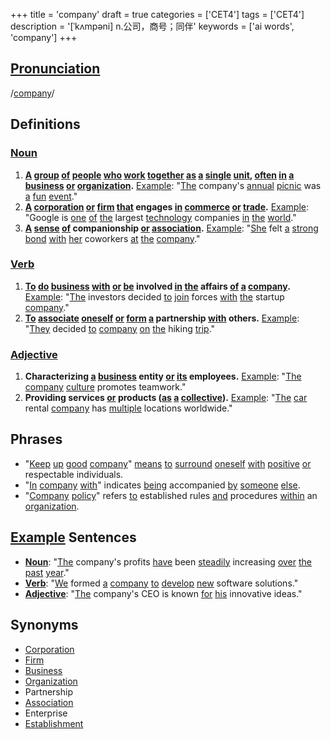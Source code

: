 +++
title = 'company'
draft = true
categories = ['CET4']
tags = ['CET4']
description = '[ˈkʌmpəni] n.公司，商号；同伴'
keywords = ['ai words', 'company']
+++

## [Pronunciation](/post/pronunciation/)
/[company](/post/company/)/

## Definitions
### [Noun](/post/noun/)
1. **[A](/post/a/) [group](/post/group/) [of](/post/of/) [people](/post/people/) [who](/post/who/) [work](/post/work/) [together](/post/together/) [as](/post/as/) [a](/post/a/) [single](/post/single/) [unit](/post/unit/), [often](/post/often/) [in](/post/in/) [a](/post/a/) [business](/post/business/) [or](/post/or/) [organization](/post/organization/).** [Example](/post/example/): "[The](/post/the/) company's [annual](/post/annual/) [picnic](/post/picnic/) was [a](/post/a/) [fun](/post/fun/) [event](/post/event/)."
2. **[A](/post/a/) [corporation](/post/corporation/) [or](/post/or/) [firm](/post/firm/) [that](/post/that/) engages [in](/post/in/) [commerce](/post/commerce/) [or](/post/or/) [trade](/post/trade/).** [Example](/post/example/): "Google is [one](/post/one/) [of](/post/of/) [the](/post/the/) largest [technology](/post/technology/) companies [in](/post/in/) [the](/post/the/) [world](/post/world/)."
3. **[A](/post/a/) [sense](/post/sense/) [of](/post/of/) companionship [or](/post/or/) [association](/post/association/).** [Example](/post/example/): "[She](/post/she/) felt [a](/post/a/) [strong](/post/strong/) [bond](/post/bond/) [with](/post/with/) [her](/post/her/) coworkers [at](/post/at/) [the](/post/the/) [company](/post/company/)."

### [Verb](/post/verb/)
1. **[To](/post/to/) [do](/post/do/) [business](/post/business/) [with](/post/with/) [or](/post/or/) [be](/post/be/) involved [in](/post/in/) [the](/post/the/) affairs [of](/post/of/) [a](/post/a/) [company](/post/company/).** [Example](/post/example/): "[The](/post/the/) investors decided [to](/post/to/) [join](/post/join/) forces [with](/post/with/) [the](/post/the/) startup [company](/post/company/)."
2. **[To](/post/to/) [associate](/post/associate/) [oneself](/post/oneself/) [or](/post/or/) [form](/post/form/) [a](/post/a/) partnership [with](/post/with/) others.** [Example](/post/example/): "[They](/post/they/) decided [to](/post/to/) [company](/post/company/) [on](/post/on/) [the](/post/the/) hiking [trip](/post/trip/)."

### [Adjective](/post/adjective/)
1. **Characterizing [a](/post/a/) [business](/post/business/) entity [or](/post/or/) [its](/post/its/) employees.** [Example](/post/example/): "[The](/post/the/) [company](/post/company/) [culture](/post/culture/) promotes teamwork."
2. **Providing services [or](/post/or/) products ([as](/post/as/) [a](/post/a/) [collective](/post/collective/)).** [Example](/post/example/): "[The](/post/the/) [car](/post/car/) rental [company](/post/company/) has [multiple](/post/multiple/) locations worldwide."

## Phrases
- "[Keep](/post/keep/) [up](/post/up/) [good](/post/good/) [company](/post/company/)" [means](/post/means/) [to](/post/to/) [surround](/post/surround/) [oneself](/post/oneself/) [with](/post/with/) [positive](/post/positive/) [or](/post/or/) respectable individuals.
- "[In](/post/in/) [company](/post/company/) [with](/post/with/)" indicates [being](/post/being/) accompanied [by](/post/by/) [someone](/post/someone/) [else](/post/else/).
- "[Company](/post/company/) [policy](/post/policy/)" refers [to](/post/to/) established rules [and](/post/and/) procedures [within](/post/within/) an [organization](/post/organization/).

## [Example](/post/example/) Sentences
- **[Noun](/post/noun/)**: "[The](/post/the/) company's profits [have](/post/have/) been [steadily](/post/steadily/) increasing [over](/post/over/) [the](/post/the/) [past](/post/past/) [year](/post/year/)."
- **[Verb](/post/verb/)**: "[We](/post/we/) formed [a](/post/a/) [company](/post/company/) [to](/post/to/) [develop](/post/develop/) [new](/post/new/) software solutions."
- **[Adjective](/post/adjective/)**: "[The](/post/the/) company's CEO is known [for](/post/for/) [his](/post/his/) innovative ideas."

## Synonyms
- [Corporation](/post/corporation/)
- [Firm](/post/firm/)
- [Business](/post/business/)
- [Organization](/post/organization/)
- Partnership
- [Association](/post/association/)
- Enterprise
- [Establishment](/post/establishment/)
